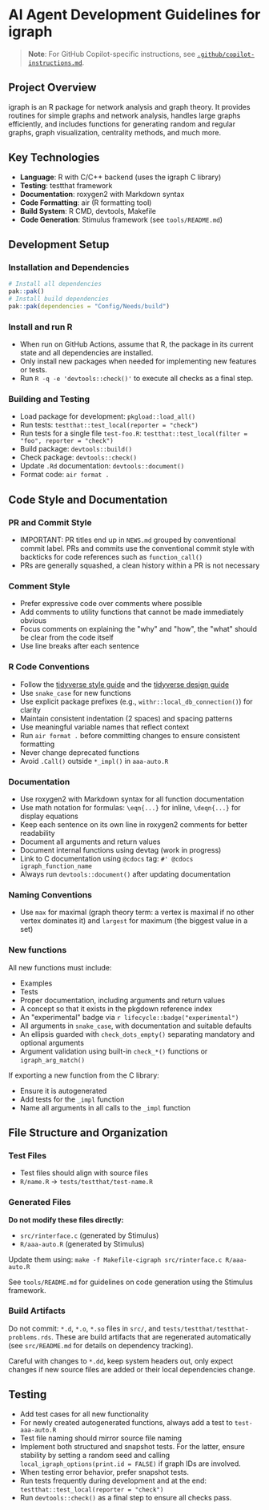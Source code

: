 # AI Agent Development Guidelines for igraph

> **Note**: For GitHub Copilot-specific instructions, see [`.github/copilot-instructions.md`](.github/copilot-instructions.md).

## Project Overview

igraph is an R package for network analysis and graph theory.
It provides routines for simple graphs and network analysis, handles large graphs efficiently, and includes functions for generating random and regular graphs, graph visualization, centrality methods, and much more.

## Key Technologies

- **Language**: R with C/C++ backend (uses the igraph C library)
- **Testing**: testthat framework
- **Documentation**: roxygen2 with Markdown syntax
- **Code Formatting**: air (R formatting tool)
- **Build System**: R CMD, devtools, Makefile
- **Code Generation**: Stimulus framework (see `tools/README.md`)

## Development Setup

### Installation and Dependencies

```r
# Install all dependencies
pak::pak()
# Install build dependencies
pak::pak(dependencies = "Config/Needs/build")
```

### Install and run R

- When run on GitHub Actions, assume that R, the package in its current state and all dependencies are installed.
- Only install new packages when needed for implementing new features or tests.
- Run `R -q -e 'devtools::check()'` to execute all checks as a final step.

### Building and Testing

- Load package for development: `pkgload::load_all()`
- Run tests: `testthat::test_local(reporter = "check")`
- Run tests for a single file `test-foo.R`: `testthat::test_local(filter = "foo", reporter = "check")`
- Build package: `devtools::build()`
- Check package: `devtools::check()`
- Update `.Rd` documentation: `devtools::document()`
- Format code: `air format .`

## Code Style and Documentation

### PR and Commit Style

- IMPORTANT: PR titles end up in `NEWS.md` grouped by conventional commit label. PRs and commits use the conventional commit style with backticks for code references such as `function_call()`
- PRs are generally squashed, a clean history within a PR is not necessary

### Comment Style

- Prefer expressive code over comments where possible
- Add comments to utility functions that cannot be made immediately obvious
- Focus comments on explaining the "why" and "how", the "what" should be clear from the code itself
- Use line breaks after each sentence

### R Code Conventions

- Follow the [tidyverse style guide](https://style.tidyverse.org) and the [tidyverse design guide](https://design.tidyverse.org)
- Use `snake_case` for new functions
- Use explicit package prefixes (e.g., `withr::local_db_connection()`) for clarity
- Maintain consistent indentation (2 spaces) and spacing patterns
- Use meaningful variable names that reflect context
- Run `air format .` before committing changes to ensure consistent formatting
- Never change deprecated functions
- Avoid `.Call()` outside `*_impl()` in `aaa-auto.R`

### Documentation

- Use roxygen2 with Markdown syntax for all function documentation
- Use math notation for formulas: `\eqn{...}` for inline, `\deqn{...}` for display equations
- Keep each sentence on its own line in roxygen2 comments for better readability
- Document all arguments and return values
- Document internal functions using devtag (work in progress)
- Link to C documentation using `@cdocs` tag: `#' @cdocs igraph_function_name`
- Always run `devtools::document()` after updating documentation

### Naming Conventions

- Use `max` for maximal (graph theory term: a vertex is maximal if no other vertex dominates it) and `largest` for maximum (the biggest value in a set)

### New functions

All new functions must include:

- Examples
- Tests
- Proper documentation, including arguments and return values
- A concept so that it exists in the pkgdown reference index
- An "experimental" badge via `r lifecycle::badge("experimental")`
- All arguments in `snake_case`, with documentation and suitable defaults
- An ellipsis guarded with `check_dots_empty()` separating mandatory and optional arguments
- Argument validation using built-in `check_*()` functions or `igraph_arg_match()`

If exporting a new function from the C library:

- Ensure it is autogenerated
- Add tests for the `_impl` function
- Name all arguments in all calls to the `_impl` function

## File Structure and Organization

### Test Files

- Test files should align with source files
- `R/name.R` → `tests/testthat/test-name.R`

### Generated Files

**Do not modify these files directly:**

- `src/rinterface.c` (generated by Stimulus)
- `R/aaa-auto.R` (generated by Stimulus)

Update them using: `make -f Makefile-cigraph src/rinterface.c R/aaa-auto.R`

See `tools/README.md` for guidelines on code generation using the Stimulus framework.

### Build Artifacts

Do not commit: `*.d`, `*.o`, `*.so` files in `src/`, and `tests/testthat/testthat-problems.rds`.
These are build artifacts that are regenerated automatically (see `src/README.md` for details on dependency tracking).

Careful with changes to `*.dd`, keep system headers out, only expect changes if new source files are added or their local dependencies change.

## Testing

- Add test cases for all new functionality
- For newly created autogenerated functions, always add a test to `test-aaa-auto.R`
- Test file naming should mirror source file naming
- Implement both structured and snapshot tests. For the latter, ensure stability by setting a random seed and calling `local_igraph_options(print.id = FALSE)` if graph IDs are involved.
- When testing error behavior, prefer snapshot tests.
- Run tests frequently during development and at the end: `testthat::test_local(reporter = "check")`
- Run `devtools::check()` as a final step to ensure all checks pass.

